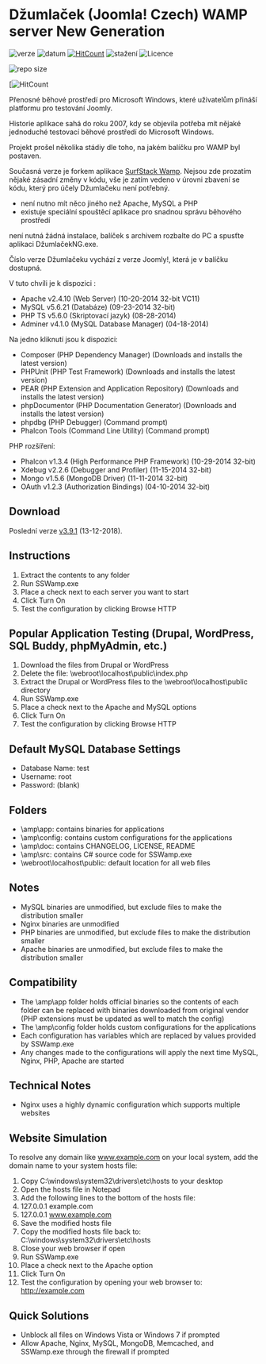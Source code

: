 Džumlaček (Joomla! Czech) WAMP server New Generation
==============
![verze](https://img.shields.io/github/release-pre/svatas/dzumlacekNG.svg?label=Poslední+verze) ![datum](https://img.shields.io/github/release-date-pre/svatas/dzumlacekNG.svg?label=ze+dne) [![HitCount](http://hits.dwyl.io/svatas/dzumlacekNG.svg)](http://hits.dwyl.io/svatas/dzumlacekNG) ![stažení](https://img.shields.io/github/downloads/svatas/dzumlacekNG/total.svg?label=Staženo) ![Licence](https://img.shields.io/github/license/svatas/dzumlacekNG.svg?label=Licence)

![repo size](https://img.shields.io/github/languages/code-size/svatas/dzumlacekNG.svg?label=Velikost+zdrojového+kódu)

[![HitCount](https://img.shields.io/github/search/svatas/dzumlacekNG.svg?label=Počet+zhlédnutí)


Přenosné běhové prostředí pro Microsoft Windows, které uživatelům přináší platformu pro testování Joomly.

Historie aplikace sahá do roku 2007, kdy se objevila potřeba mít nějaké jednoduché testovací běhové prostředí do Microsoft Windows.

Projekt prošel několika stádiy dle toho, na jakém balíčku pro WAMP byl postaven.

Současná verze je forkem aplikace [SurfStack Wamp](https://github.com/josephspurrier/surfstack-wamp). Nejsou zde prozatím nějaké zásadní změny v kódu, vše je zatím vedeno v úrovni zbavení se kódu, který pro účely Džumlačeku není potřebný.

- není nutno mít něco jiného než Apache, MySQL a PHP
- existuje speciální spouštěcí aplikace pro snadnou správu běhového prostředí

není nutná žádná instalace, balíček s archivem rozbalte do PC a spusťte aplikaci DžumlačekNG.exe.

Číslo verze Džumlačeku vychází z verze Joomly!, která je v balíčku dostupná.

V tuto chvíli je k dispozici :
- Apache v2.4.10 (Web Server) (10-20-2014 32-bit VC11)
- MySQL v5.6.21 (Databáze) (09-23-2014 32-bit)
- PHP TS v5.6.0 (Skriptovací jazyk) (08-28-2014)
- Adminer v4.1.0 (MySQL Database Manager) (04-18-2014)

Na jedno kliknutí jsou k dispozici:
- Composer (PHP Dependency Manager) (Downloads and installs the latest version)
- PHPUnit (PHP Test Framework) (Downloads and installs the latest version)
- PEAR (PHP Extension and Application Repository) (Downloads and installs the latest version)
- phpDocumentor (PHP Documentation Generator) (Downloads and installs the latest version)
- phpdbg (PHP Debugger) (Command prompt)
- Phalcon Tools (Command Line Utility) (Command prompt)

PHP rozšíření:
- Phalcon v1.3.4 (High Performance PHP Framework) (10-29-2014 32-bit)
- Xdebug v2.2.6 (Debugger and Profiler) (11-15-2014 32-bit)
- Mongo v1.5.6 (MongoDB Driver) (11-11-2014 32-bit)
- OAuth v1.2.3 (Authorization Bindings) (04-10-2014 32-bit)

Download
------------
Poslední verze [v3.9.1](https://github.com/svatas/dzumlacekNG/releases) (13-12-2018).


Instructions
------------
1. Extract the contents to any folder
2. Run SSWamp.exe
3. Place a check next to each server you want to start
4. Click Turn On
5. Test the configuration by clicking Browse HTTP

Popular Application Testing (Drupal, WordPress, SQL Buddy, phpMyAdmin, etc.)
----------------------------------------------------------------------------
1. Download the files from Drupal or WordPress
2. Delete the file: \webroot\localhost\public\index.php
3. Extract the Drupal or WordPress files to the \webroot\localhost\public directory
4. Run SSWamp.exe
5. Place a check next to the Apache and MySQL options
6. Click Turn On
7. Test the configuration by clicking Browse HTTP

Default MySQL Database Settings
-------------------------------
- Database Name: test
- Username: root
- Password: (blank)

Folders
-------
- \amp\app: contains binaries for applications
- \amp\config: contains custom configurations for the applications
- \amp\doc: contains CHANGELOG, LICENSE, README
- \amp\src: contains C# source code for SSWamp.exe
- \webroot\localhost\public: default location for all web files

Notes
-----
- MySQL binaries are unmodified, but exclude files to make the distribution smaller
- Nginx binaries are unmodified
- PHP binaries are unmodified, but exclude files to make the distribution smaller
- Apache binaries are unmodified, but exclude files to make the distribution smaller

Compatibility
-------------
- The \amp\app folder holds official binaries so the contents of each folder
can be replaced with binaries downloaded from original vendor (PHP extensions
must be updated as well to match the config)
- The \amp\config folder holds custom configurations for the applications
- Each configuration has variables which are replaced by values provided by
SSWamp.exe
- Any changes made to the configurations will apply the next time MySQL, Nginx,
PHP, Apache are started

Technical Notes
---------------
- Nginx uses a highly dynamic configuration which supports multiple websites

Website Simulation
------------------
To resolve any domain like www.example.com on your local system, add the domain
name to your system hosts file:

1. Copy C:\windows\system32\drivers\etc\hosts to your desktop
2. Open the hosts file in Notepad
3. Add the following lines to the bottom of the hosts file:
4. 127.0.0.1  example.com
5. 127.0.0.1  www.example.com
6. Save the modified hosts file
7. Copy the modified hosts file back to: C:\windows\system32\drivers\etc\hosts
8. Close your web browser if open
9. Run SSWamp.exe
10. Place a check next to the Apache option
11. Click Turn On
12. Test the configuration by opening your web browser to: http://example.com

Quick Solutions
---------------
- Unblock all files on Windows Vista or Windows 7 if prompted
- Allow Apache, Nginx, MySQL, MongoDB, Memcached, and SSWamp.exe through the
firewall if prompted
